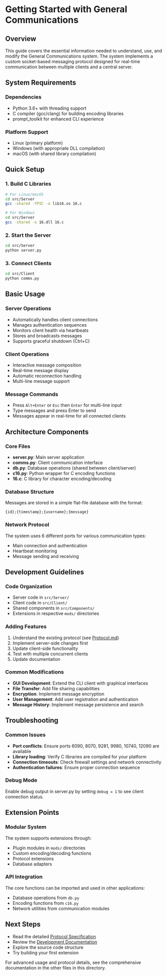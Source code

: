 # Getting Started with General Communications

## Overview
This guide covers the essential information needed to understand, use, and modify the General Communications system. The system implements a custom socket-based messaging protocol designed for real-time communication between multiple clients and a central server.

## System Requirements

### Dependencies
- Python 3.6+ with threading support
- C compiler (gcc/clang) for building encoding libraries
- prompt_toolkit for enhanced CLI experience

### Platform Support
- Linux (primary platform)
- Windows (with appropriate DLL compilation)
- macOS (with shared library compilation)

## Quick Setup

### 1. Build C Libraries
```bash
# For Linux/macOS
cd src/Server
gcc -shared -fPIC -o lib16.so 16.c

# For Windows
cd src/Server
gcc -shared -o 16.dll 16.c
```

### 2. Start the Server
```bash
cd src/Server
python server.py
```

### 3. Connect Clients
```bash
cd src/Client
python comms.py
```

## Basic Usage

### Server Operations
- Automatically handles client connections
- Manages authentication sequences
- Monitors client health via heartbeats
- Stores and broadcasts messages
- Supports graceful shutdown (Ctrl+C)

### Client Operations
- Interactive message composition
- Real-time message display
- Automatic reconnection handling
- Multi-line message support

### Message Commands
- Press `Alt+Enter` or `Esc` then `Enter` for multi-line input
- Type messages and press Enter to send
- Messages appear in real-time for all connected clients

## Architecture Components

### Core Files
- **server.py**: Main server application
- **comms.py**: Client communication interface
- **db.py**: Database operations (shared between client/server)
- **c16.py**: Python wrapper for C encoding functions
- **16.c**: C library for character encoding/decoding

### Database Structure
Messages are stored in a simple flat-file database with the format:
```
{id};{timestamp};{username};{message}
```

### Network Protocol
The system uses 6 different ports for various communication types:
- Main connection and authentication
- Heartbeat monitoring
- Message sending and receiving

## Development Guidelines

### Code Organization
- Server code in `src/Server/`
- Client code in `src/Client/`
- Shared components in `src/Components/`
- Extensions in respective `mods/` directories

### Adding Features
1. Understand the existing protocol (see [Protocol.md](./Protocol.md))
2. Implement server-side changes first
3. Update client-side functionality
4. Test with multiple concurrent clients
5. Update documentation

### Common Modifications
- **GUI Development**: Extend the CLI client with graphical interfaces
- **File Transfer**: Add file sharing capabilities
- **Encryption**: Implement message encryption
- **User Management**: Add user registration and authentication
- **Message History**: Implement message persistence and search

## Troubleshooting

### Common Issues
- **Port conflicts**: Ensure ports 6090, 8070, 9281, 9980, 10740, 12090 are available
- **Library loading**: Verify C libraries are compiled for your platform
- **Connection timeouts**: Check firewall settings and network connectivity
- **Authentication failures**: Ensure proper connection sequence

### Debug Mode
Enable debug output in server.py by setting `debug = 1` to see client connection status.

## Extension Points

### Modular System
The system supports extensions through:
- Plugin modules in `mods/` directories
- Custom encoding/decoding functions
- Protocol extensions
- Database adapters

### API Integration
The core functions can be imported and used in other applications:
- Database operations from `db.py`
- Encoding functions from `c16.py`
- Network utilities from communication modules

## Next Steps

- Read the detailed [Protocol Specification](./Protocol.md)
- Review the [Development Documentation](./Documentation.md)
- Explore the source code structure
- Try building your first extension

For advanced usage and protocol details, see the comprehensive documentation in the other files in this directory.